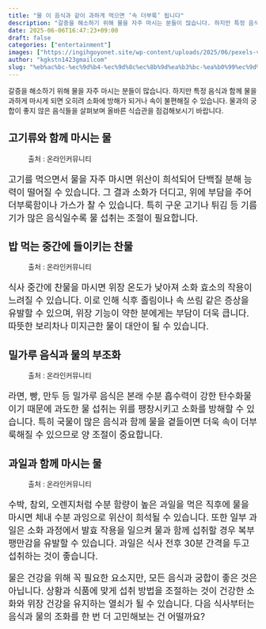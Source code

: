 ```yaml
---
title: "물 이 음식과 같이 과하게 먹으면 ‘속 더부룩’ 됩니다"
description: "갈증을 해소하기 위해 물을 자주 마시는 분들이 많습니다. 하지만 특정 음식과 함께 물을 과하게 마시게 되면 오히려 소화에 방해가 되거나 속이 불편해질 수 있습니다. 물과의 궁합이 좋지 않은 음식들을 살펴보며 올바른 식습관을 점검해보시기 바랍니다."
date: 2025-06-06T16:47:23+09:00
draft: false
categories: ["entertainment"]
images: ["https://ingihgoyonet.site/wp-content/uploads/2025/06/pexels-vanmalidate-769289-1024x683.jpg", "https://ingihgoyonet.site/wp-content/uploads/2025/06/pexels-alesiakozik-6544376-1024x683.jpg", "https://ingihgoyonet.site/wp-content/uploads/2025/06/pexels-mariana-kurnyk-844465-1775043-1-1024x683.jpg", "https://ingihgoyonet.site/wp-content/uploads/2025/06/pexels-janetrangdoan-1128678-1024x683.jpg"]
author: "kgkstn1423gmailcom"
slug: "%eb%ac%bc-%ec%9d%b4-%ec%9d%8c%ec%8b%9d%ea%b3%bc-%ea%b0%99%ec%9d%b4-%ea%b3%bc%ed%95%98%ea%b2%8c-%eb%a8%b9%ec%9c%bc%eb%a9%b4-%ec%86%8d-%eb%8d%94%eb%b6%80%eb%a3%a9-%eb%90%a9%eb%8b%88"
---
```


<p>갈증을 해소하기 위해 물을 자주 마시는 분들이 많습니다. 하지만 특정 음식과 함께 물을 과하게 마시게 되면 오히려 소화에 방해가 되거나 속이 불편해질 수 있습니다. 물과의 궁합이 좋지 않은 음식들을 살펴보며 올바른 식습관을 점검해보시기 바랍니다.</p> <h2 >고기류와 함께 마시는 물</h2> <figure ><img src="https://ingihgoyonet.site/wp-content/uploads/2025/06/pexels-vanmalidate-769289-1024x683.jpg" alt="" style="aspect-ratio:16/9;object-fit:cover"/><figcaption >출처 : 온라인커뮤니티</figcaption></figure> <p style="font-size:18px">고기를 먹으면서 물을 자주 마시면 위산이 희석되어 단백질 분해 능력이 떨어질 수 있습니다. 그 결과 소화가 더디고, 위에 부담을 주어 더부룩함이나 가스가 찰 수 있습니다. 특히 구운 고기나 튀김 등 기름기가 많은 음식일수록 물 섭취는 조절이 필요합니다.</p> <h2 >밥 먹는 중간에 들이키는 찬물</h2> <figure ><img src="https://ingihgoyonet.site/wp-content/uploads/2025/06/pexels-alesiakozik-6544376-1024x683.jpg" alt="" style="aspect-ratio:16/9;object-fit:cover"/><figcaption >출처 : 온라인커뮤니티</figcaption></figure> <p style="font-size:18px">식사 중간에 찬물을 마시면 위장 온도가 낮아져 소화 효소의 작용이 느려질 수 있습니다. 이로 인해 식후 졸림이나 속 쓰림 같은 증상을 유발할 수 있으며, 위장 기능이 약한 분에게는 부담이 더욱 큽니다. 따뜻한 보리차나 미지근한 물이 대안이 될 수 있습니다.</p> <h2 >밀가루 음식과 물의 부조화</h2> <figure ><img src="https://ingihgoyonet.site/wp-content/uploads/2025/06/pexels-mariana-kurnyk-844465-1775043-1-1024x683.jpg" alt="" style="aspect-ratio:16/9;object-fit:cover"/><figcaption >출처 : 온라인커뮤니티</figcaption></figure> <p style="font-size:18px">라면, 빵, 만두 등 밀가루 음식은 본래 수분 흡수력이 강한 탄수화물이기 때문에 과도한 물 섭취는 위를 팽창시키고 소화를 방해할 수 있습니다. 특히 국물이 많은 음식과 함께 물을 곁들이면 더욱 속이 더부룩해질 수 있으므로 양 조절이 중요합니다.</p> <h2 >과일과 함께 마시는 물</h2> <figure ><img src="https://ingihgoyonet.site/wp-content/uploads/2025/06/pexels-janetrangdoan-1128678-1024x683.jpg" alt="" style="aspect-ratio:16/9;object-fit:cover"/><figcaption >출처 : 온라인커뮤니티</figcaption></figure> <p style="font-size:18px">수박, 참외, 오렌지처럼 수분 함량이 높은 과일을 먹은 직후에 물을 마시면 체내 수분 과잉으로 위산이 희석될 수 있습니다. 또한 일부 과일은 소화 과정에서 발효 작용을 일으켜 물과 함께 섭취할 경우 복부 팽만감을 유발할 수 있습니다. 과일은 식사 전후 30분 간격을 두고 섭취하는 것이 좋습니다.</p> <p style="font-size:18px">물은 건강을 위해 꼭 필요한 요소지만, 모든 음식과 궁합이 좋은 것은 아닙니다. 상황과 식품에 맞게 섭취 방법을 조절하는 것이 건강한 소화와 위장 건강을 유지하는 열쇠가 될 수 있습니다. 다음 식사부터는 음식과 물의 조화를 한 번 더 고민해보는 건 어떨까요?</p>